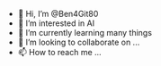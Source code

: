 - 👋 Hi, I’m @Ben4Git80
- 👀 I’m interested in AI
- 🌱 I’m currently learning many things
- 💞️ I’m looking to collaborate on ...
- 📫 How to reach me ...

<!---
Ben4Git80/Ben4Git80 is a ✨ special ✨ repository because its `README.md` (this file) appears on your GitHub profile.
You can click the Preview link to take a look at your changes.
--->
